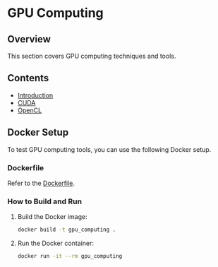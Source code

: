 # GPU Computing

## Overview
This section covers GPU computing techniques and tools.

## Contents
- [Introduction](gpu_computing/introduction.md)
- [CUDA](gpu_computing/cuda.md)
- [OpenCL](gpu_computing/opencl.md)

## Docker Setup
To test GPU computing tools, you can use the following Docker setup.

### Dockerfile
Refer to the [Dockerfile](Dockerfile).

### How to Build and Run
1. Build the Docker image:
    ```bash
    docker build -t gpu_computing .
    ```

2. Run the Docker container:
    ```bash
    docker run -it --rm gpu_computing
    ```